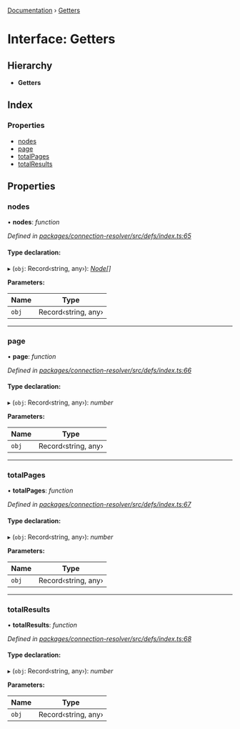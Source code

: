 [Documentation](../README.md) › [Getters](getters.md)

# Interface: Getters

## Hierarchy

* **Getters**

## Index

### Properties

* [nodes](getters.md#nodes)
* [page](getters.md#page)
* [totalPages](getters.md#totalpages)
* [totalResults](getters.md#totalresults)

## Properties

###  nodes

• **nodes**: *function*

*Defined in [packages/connection-resolver/src/defs/index.ts:65](https://github.com/badbatch/graphql-box/blob/8313ce9/packages/connection-resolver/src/defs/index.ts#L65)*

#### Type declaration:

▸ (`obj`: Record‹string, any›): *[Node](../README.md#node)[]*

**Parameters:**

Name | Type |
------ | ------ |
`obj` | Record‹string, any› |

___

###  page

• **page**: *function*

*Defined in [packages/connection-resolver/src/defs/index.ts:66](https://github.com/badbatch/graphql-box/blob/8313ce9/packages/connection-resolver/src/defs/index.ts#L66)*

#### Type declaration:

▸ (`obj`: Record‹string, any›): *number*

**Parameters:**

Name | Type |
------ | ------ |
`obj` | Record‹string, any› |

___

###  totalPages

• **totalPages**: *function*

*Defined in [packages/connection-resolver/src/defs/index.ts:67](https://github.com/badbatch/graphql-box/blob/8313ce9/packages/connection-resolver/src/defs/index.ts#L67)*

#### Type declaration:

▸ (`obj`: Record‹string, any›): *number*

**Parameters:**

Name | Type |
------ | ------ |
`obj` | Record‹string, any› |

___

###  totalResults

• **totalResults**: *function*

*Defined in [packages/connection-resolver/src/defs/index.ts:68](https://github.com/badbatch/graphql-box/blob/8313ce9/packages/connection-resolver/src/defs/index.ts#L68)*

#### Type declaration:

▸ (`obj`: Record‹string, any›): *number*

**Parameters:**

Name | Type |
------ | ------ |
`obj` | Record‹string, any› |
